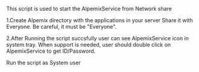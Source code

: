This script is used to start the AlpemixService from Network share
 

1.Create Alpemix directory with the applications in your server Share it with Everyone. Be careful, it must be "Everyone".

2.After Running the script succsfully user can see AlpemixService icon in system tray. When support is needed, user should double click on AlpemixService to get ID/Password.

Run the script as System user
